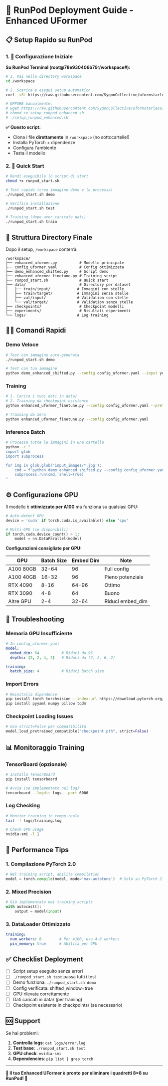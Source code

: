 # 🚀 RunPod Deployment Guide - Enhanced UFormer

## 📋 Setup Rapido su RunPod

### 1. 🔧 Configurazione Iniziale

**Su RunPod Terminal (root@78e930406b79:/workspace#):**

```bash
# 1. Vai nella directory workspace
cd /workspace

# 2. Scarica e esegui setup automatico
curl -sSL https://raw.githubusercontent.com/SyqonCollective/uformstarless/main/setup_runpod_enhanced.sh | bash

# OPPURE manualmente:
# wget https://raw.githubusercontent.com/SyqonCollective/uformstarless/main/setup_runpod_enhanced.sh
# chmod +x setup_runpod_enhanced.sh
# ./setup_runpod_enhanced.sh
```

**✅ Questo script:**
- Clona i file **direttamente** in `/workspace` (no sottocartelle!)
- Installa PyTorch + dipendenze
- Configura l'ambiente
- Testa il modello

### 2. 🎯 Quick Start

```bash
# Rendi eseguibile lo script di start
chmod +x runpod_start.sh

# Test rapido (crea immagine demo e la processa)
./runpod_start.sh demo

# Verifica installazione
./runpod_start.sh test

# Training (dopo aver caricato dati)
./runpod_start.sh train
```

## 📁 Struttura Directory Finale

Dopo il setup, `/workspace` conterrà:

```
/workspace/
├── enhanced_uformer.py          # Modello principale
├── config_uformer.yaml          # Config ottimizzata
├── demo_enhanced_shifted.py     # Script demo
├── enhanced_uformer_finetune.py # Training script
├── runpod_start.sh              # Quick start
├── data/                        # Directory per dataset
│   ├── train/input/            # Immagini con stelle
│   ├── train/target/           # Immagini senza stelle
│   ├── val/input/              # Validation con stelle
│   └── val/target/             # Validation senza stelle
├── checkpoints/                 # Checkpoint modelli
├── experiments/                 # Risultati esperimenti
└── logs/                       # Log training
```

## 🏃‍♂️ Comandi Rapidi

### Demo Veloce
```bash
# Test con immagine auto-generata
./runpod_start.sh demo

# Test con tua immagine
python demo_enhanced_shifted.py --config config_uformer.yaml --input your_image.jpg
```

### Training

```bash
# 1. Carica i tuoi dati in data/
# 2. Training da checkpoint esistente
python enhanced_uformer_finetune.py --config config_uformer.yaml --pretrained best_model.pth

# Training da zero
python enhanced_uformer_finetune.py --config config_uformer.yaml
```

### Inference Batch
```bash
# Processa tutte le immagini in una cartella
python -c "
import glob
import subprocess

for img in glob.glob('input_images/*.jpg'):
    cmd = f'python demo_enhanced_shifted.py --config config_uformer.yaml --input {img}'
    subprocess.run(cmd, shell=True)
"
```

## ⚙️ Configurazione GPU

Il modello è **ottimizzato per A100** ma funziona su qualsiasi GPU:

```python
# Auto-detect GPU
device = 'cuda' if torch.cuda.is_available() else 'cpu'

# Multi-GPU (se disponibili)
if torch.cuda.device_count() > 1:
    model = nn.DataParallel(model)
```

**Configurazioni consigliate per GPU:**

| GPU | Batch Size | Embed Dim | Note |
|-----|-----------|-----------|------|
| A100 80GB | 32-64 | 96 | Full config |
| A100 40GB | 16-32 | 96 | Pieno potenziale |
| RTX 4090 | 8-16 | 64-96 | Ottimo |
| RTX 3090 | 4-8 | 64 | Buono |
| Altre GPU | 2-4 | 32-64 | Riduci embed_dim |

## 🔧 Troubleshooting

### Memoria GPU Insufficiente
```yaml
# In config_uformer.yaml
model:
  embed_dim: 64          # Riduci da 96
  depths: [2, 2, 4, 2]   # Riduci da [2, 2, 6, 2]

training:
  batch_size: 4          # Riduci batch size
```

### Import Errors
```bash
# Reinstalla dipendenze
pip install torch torchvision --index-url https://download.pytorch.org/whl/cu118
pip install pyyaml numpy pillow tqdm
```

### Checkpoint Loading Issues
```python
# Usa strict=False per compatibilità
model.load_pretrained_compatible("checkpoint.pth", strict=False)
```

## 📊 Monitoraggio Training

### TensorBoard (opzionale)
```bash
# Installa TensorBoard
pip install tensorboard

# Avvia (se implementato nei log)
tensorboard --logdir logs --port 6006
```

### Log Checking
```bash
# Monitor training in tempo reale
tail -f logs/training.log

# Check GPU usage
nvidia-smi -l 1
```

## 🎯 Performance Tips

### 1. Compilazione PyTorch 2.0
```python
# Nel training script, abilita compilation
model = torch.compile(model, mode='max-autotune')  # Solo su PyTorch 2.0+
```

### 2. Mixed Precision
```python
# Già implementato nei training scripts
with autocast():
    output = model(input)
```

### 3. DataLoader Ottimizzato
```yaml
training:
  num_workers: 8        # Per A100, usa 4-8 workers
  pin_memory: true      # Abilita per GPU
```

## ✅ Checklist Deployment

- [ ] Script setup eseguito senza errori
- [ ] `./runpod_start.sh test` passa tutti i test
- [ ] Demo funziona: `./runpod_start.sh demo`
- [ ] Config verificata: shifted_window=true
- [ ] GPU rilevata correttamente
- [ ] Dati caricati in data/ (per training)
- [ ] Checkpoint esistente in checkpoints/ (se necessario)

## 🆘 Support

Se hai problemi:

1. **Controlla logs**: `cat logs/error.log`
2. **Test base**: `./runpod_start.sh test`
3. **GPU check**: `nvidia-smi`
4. **Dependencies**: `pip list | grep torch`

---

**🚀 Il tuo Enhanced UFormer è pronto per eliminare i quadretti 8×8 su RunPod! 🌟**